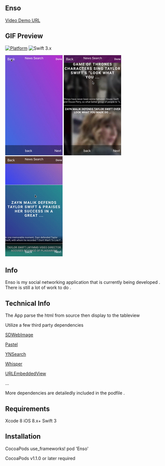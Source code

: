 ## Enso

[Video Demo URL](https://drive.google.com/file/d/0B-GGRDa6SAXUOWVBUHIzcUlEZVE/view?usp=sharing)

## GIF Preview

[![Platform](http://img.shields.io/badge/platform-iOS-blue.svg?style=flat)]() ![Swift 3.x](https://img.shields.io/badge/Swift-3.0-orange.svg) 


![Search Preview](https://github.com/LeDucAnh/Enso/blob/master/EnsoSearhDemo.gif)
![Search Scroll Preview](https://github.com/LeDucAnh/Enso/blob/master/EnsoDemoScroll.gif)
![Search Detail Preview](https://github.com/LeDucAnh/Enso/blob/master/EnsoSearchDetail.gif)









## Info
Enso is my social networking application that is currently being developed . There is still a lot of work to do . 
## Technical Info
The App parse the html from source then display to the tableview

Utilize a few third party dependencies

[SDWebImage](https://github.com/rs/SDWebImage)

[Pastel](https://github.com/cruisediary/Pastel)

[YNSearch](https://github.com/younatics/YNSearch)

[Whisper](https://github.com/hyperoslo/Whisper)

[URLEmbeddedView](https://github.com/marty-suzuki/URLEmbeddedView)

...

More dependencies are detailedly included in the podfile .  



## Requirements
Xcode 8
iOS 8.x+
Swift 3

## Installation
CocoaPods
use_frameworks! 
pod 'Enso'

CocoaPods v1.1.0 or later required
